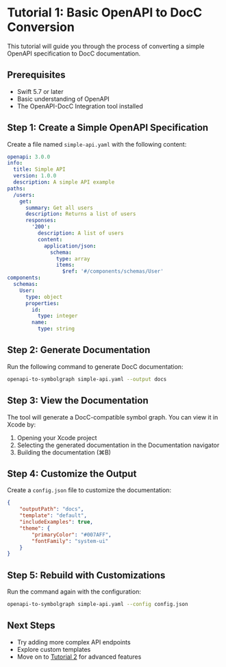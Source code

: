 # Tutorial 1: Basic OpenAPI to DocC Conversion

This tutorial will guide you through the process of converting a simple OpenAPI specification to DocC documentation.

## Prerequisites
- Swift 5.7 or later
- Basic understanding of OpenAPI
- The OpenAPI-DocC Integration tool installed

## Step 1: Create a Simple OpenAPI Specification

Create a file named `simple-api.yaml` with the following content:

```yaml
openapi: 3.0.0
info:
  title: Simple API
  version: 1.0.0
  description: A simple API example
paths:
  /users:
    get:
      summary: Get all users
      description: Returns a list of users
      responses:
        '200':
          description: A list of users
          content:
            application/json:
              schema:
                type: array
                items:
                  $ref: '#/components/schemas/User'
components:
  schemas:
    User:
      type: object
      properties:
        id:
          type: integer
        name:
          type: string
```

## Step 2: Generate Documentation

Run the following command to generate DocC documentation:

```bash
openapi-to-symbolgraph simple-api.yaml --output docs
```

## Step 3: View the Documentation

The tool will generate a DocC-compatible symbol graph. You can view it in Xcode by:

1. Opening your Xcode project
2. Selecting the generated documentation in the Documentation navigator
3. Building the documentation (⌘B)

## Step 4: Customize the Output

Create a `config.json` file to customize the documentation:

```json
{
    "outputPath": "docs",
    "template": "default",
    "includeExamples": true,
    "theme": {
        "primaryColor": "#007AFF",
        "fontFamily": "system-ui"
    }
}
```

## Step 5: Rebuild with Customizations

Run the command again with the configuration:

```bash
openapi-to-symbolgraph simple-api.yaml --config config.json
```

## Next Steps
- Try adding more complex API endpoints
- Explore custom templates
- Move on to [Tutorial 2](Tutorial2.md) for advanced features 
